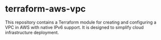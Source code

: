 # terraform-aws-vpc
This repository contains a Terraform module for creating and configuring a VPC in AWS with native IPv6 support. It is designed to simplify cloud infrastructure deployment.
